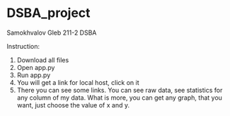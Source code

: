 # DSBA_project
Samokhvalov Gleb 211-2 DSBA

Instruction:
  1. Download all files
  2. Open app.py
  3. Run app.py
  4. You will get a link for local host, click on it
  5. There you can see some links. You can see raw data, see statistics for any column of my data. What is more, you can get any graph, that you want,
 just choose the value of x and y.
